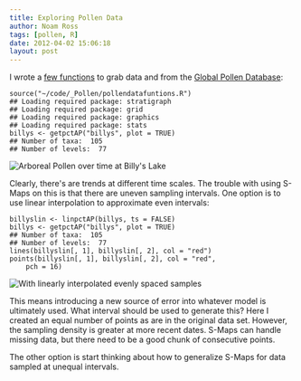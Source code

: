 ```yaml
---
title: Exploring Pollen Data
author: Noam Ross
tags: [pollen, R]
date: 2012-04-02 15:06:18
layout: post
--- 
```



I wrote a [few
functions](https://github.com/noamross/Pollen/commit/a7ebd4a9f46466da4c420b9437c73f8b185be56b#pollendatafuntions.R)
to grab data and from the [Global Pollen
Database](http://www.ncdc.noaa.gov/paleo/gpd.html):

    source("~/code/_Pollen/pollendatafuntions.R")
    ## Loading required package: stratigraph
    ## Loading required package: grid
    ## Loading required package: graphics
    ## Loading required package: stats
    billys <- getpctAP("billys", plot = TRUE)
    ## Number of taxa:  105 
    ## Number of levels:  77 

![Arboreal Pollen over time at Billy's
Lake](http://dl.dropbox.com/u/3356641/blogstuff/a.png)

Clearly, there's are trends at different time scales. The trouble with
using S-Maps on this is that there are uneven sampling intervals. One
option is to use linear interpolation to approximate even intervals:

    billyslin <- linpctAP(billys, ts = FALSE)
    billys <- getpctAP("billys", plot = TRUE)
    ## Number of taxa:  105 
    ## Number of levels:  77 
    lines(billyslin[, 1], billyslin[, 2], col = "red")
    points(billyslin[, 1], billyslin[, 2], col = "red", 
        pch = 16)

![With linearly interpolated evenly spaced
samples](http://dl.dropbox.com/u/3356641/blogstuff/b.png)

This means introducing a new source of error into whatever model is
ultimately used. What interval should be used to generate this? Here I
created an equal number of points as are in the original data set.
However, the sampling density is greater at more recent dates. S-Maps
can handle missing data, but there need to be a good chunk of
consecutive points.

The other option is start thinking about how to generalize S-Maps for
data sampled at unequal intervals.
